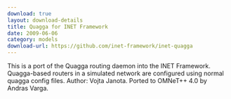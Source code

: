```yaml
---
download: true
layout: download-details
title: Quagga for INET Framework
date: 2009-06-06
category: models
download-url: https://github.com/inet-framework/inet-quagga
---
```


This is a port of the Quagga routing daemon into the INET Framework. Quagga-based routers in a simulated network are configured using normal quagga config files. Author: Vojta Janota. Ported to OMNeT++ 4.0 by Andras Varga.
